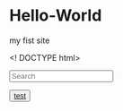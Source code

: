 # Hello-World
my fist site



<! DOCTYPE html>
<html>
<head>
<meta charset="UTF-8">
<title>Best klick</title>
<link rel="stylesheet" href="style14725.css">
</head>
<body>
<input type="text" id="myText" placeholder="Search">

<button onclick="myFunction()"><a href="https://www.youtube.com/results?search_query=javasr">test</a></button>
<p id="my"></p>

<script>
function myFunction()
{
var x =document.getElementById("myText").value;


if(x == "privet")
{
document.getElementById("my").innerHTML = "Hello Gag";
}

else 
{
document.getElementById("my").innerHTML = "Eror 606";
}

}
</script>

	   


</body>
</html>
